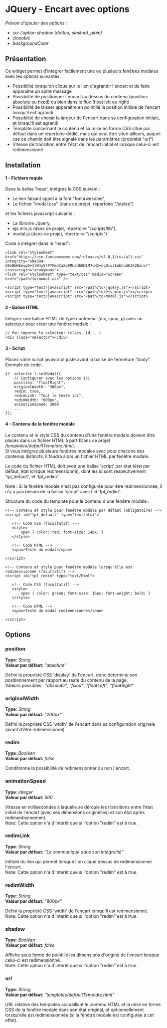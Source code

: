 # JQuery - Encart avec options


*Prévoir d'ajouter des options :*  
- *sur l'option shadow (dotted, slashed, plain)*
- *closable*
-  *backgroundColor*

## Présentation

Ce widget permet d'intégrer facilement une ou plusieurs fenêtres modales avec les options suivantes:   

* Possibilité lorsqu'on clique sur le lien d'agrandir l'encart et de faire apparaitre un autre message
* Possibilité de positionner l'encart au dessus du contenu (position: absolute ou fixed) ou bien dans le flux (float left ou right)
* Possibilité de laisser apparaitre en pointillé la position initiale de l'encart lorsqu'il est agrandi
* Possibilité de choisir la largeur de l'encart dans sa configuration initiale, et lorsqu'il est agrandi
* Template concernant le contenu et sa mise en forme CSS situé par défaut dans un répertoire dédié, mais qui peut être situé ailleurs, auquel cas ce chemin doit être signalé dans les paramètres (propriété "url")
* Vitesse de transition entre l'état de l'encart initial et lorsque celui-ci est redimensionné

## Installation

#### 1 - Fichiers requis
Dans la balise 'head', intégrez le CSS suivant : 
* Le lien faisant appel à la font "fontawesome", 
* Le fichier "modal.css" (dans ce projet, répertoire "/styles")  

et les fichiers javascript suivants :
* La librairie Jquery,  
* ejs.min.js (dans ce projet, répertoire "/scripts/lib"), 
* modal.js (dans ce projet, répertoire "/scripts")

Code à intégrer dans le "head":
```
<link rel="stylesheet" href="https://use.fontawesome.com/releases/v5.8.1/css/all.css" integrity="sha384-50oBUHEmvpQ+1lW4y57PTFmhCaXp0ML5d60M1M7uH2+nqUivzIebhndOJK28anvf" crossorigin="anonymous">
<link rel="stylesheet" type="text/css" media="screen" href="/path/to/modal.css" />

<script type="text/javascript" src="/path/to/jquery.js"></script>
<script type="text/javascript" src="/path/to/ejs.min.js"></script>
<script type="text/javascript" src="/path/to/modal.js"></script>
```
#### 2 - Balise HTML
Intégrez une balise HTML de type conteneur (div, span, p) avec un selecteur pour créer une fenêtre modale :
```
// Peu importe le selecteur (class, id,...)
<div class="selector"></div>
```

#### 3 - Script
 Placez votre script javascript juste avant la balise de fermeture "body".  
Exemple de code:
```
$('.selector').setModal({
    // Configurer avec les options ici
    position: "floatRight", 
    originalWidth: "300px",
    redim: true,
    redimLink: "Tout le texte ici",
    redimWidth: "600px",
    animationSpeed: 2000
    ...
});
```
#### 4 - Contenu de la fenêtre modale
Le contenu et le style CSS du contenu d'une fenêtre modale doivent être placés dans un fichier HTML à part (Dans ce projet */templates/defaultTemplate.html*).  
Si vous intégrez plusieurs fenêtres modales avec pour chacune des contenus distincts, il faudra alors un fichier HTML par fenêtre modale.  

Le code du fichier HTML doit avoir une balise 'script' par état (état par défaut, état lorsque redimensionné), dont les id sont respectivement 'tpl_default', et 'tpl_redim'.

Note : Si la fenêtre modale n'est pas configurée pour être redimensionnée, il n'y a pas besoin de la balise 'script' avec l'id 'tpl_redim'.

Structure du code du template pour le contenu d'une fenêtre modale :
 ```
<!-- Contenu et style pour fenêtre modale par défaut (obligatoire) -->
<script id="tpl_default" type="text/html">

    <!-- Code CSS (facultatif) -->
    <style>
        span { color: red; font-size: 14px; }
    </style>

    <!-- Code HTML -->
    <span>Texte du modal</span>

</script>

<!-- Contenu et style pour fenêtre modale lorsqu'elle est redimensionnée (facultatif) -->
<script id="tpl_redim" type="text/html">

    <!-- Code CSS (facultatif) -->
    <style>
        span { color: green; font-size: 16px; font-weight: bold; }
    </style>

    <!-- Code HTML -->
    <span>Texte du modal redimensionné</span>

 </script>
 ```


## Options

### position
**Type**: *String*  
**Valeur par défaut**: *"absolute"*

Défini la propriété CSS 'display' de l'encart, donc détermine son positionnement par rapport au reste du contenu de la page.  
Valeurs possibles : *"absolute"*, *"fixed"*, *"floatLeft"*, *"floatRight"*

### originalWidth
**Type**: *String*  
**Valeur par défaut**: *"200px"*

Défini la propriété CSS 'width' de l'encart dans sa configuration originale (avant d'être redimensionné)

### redim
**Type**: *Booléen*  
**Valeur par défaut**: *false*

Conditionne la possibilité de redimensionner ou non l'encart.

### animationSpeed
**Type**: *Integer*  
**Valeur par défaut**: *500*

Vitesse en millisecondes à laquelle se déroule les transitions entre l'état initial de l'encart (avec ses dimensions originelles) et son état après redimentionnement.  
Note: Cette option n'a d'intérêt que si l'option "redim" est à *true*.

### redimLink
**Type**: *String*  
**Valeur par défaut**: *"Le communiqué dans son intégralité"*

Intitulé du lien qui permet lorsque l'on clique dessus de redimensionner l'encart.  
Note: Cette option n'a d'intérêt que si l'option "redim" est à *true*.

### redimWidth
**Type**: *String*  
**Valeur par défaut**: *"800px"*

Défini la propriété CSS 'width' de l'encart lorsqu'il est redimensionné.  
Note: Cette option n'a d'intérêt que si l'option "redim" est à *true*.

### shadow
**Type**: *Booléen*  
**Valeur par défaut**: *false*

Affiche sous forme de pointillé les dimensions d'origine de l'encart lorsque celui-ci est redimensionné.  
Note: Cette option n'a d'intérêt que si l'option "redim" est à *true*.

### url
**Type**: *String*  
**Valeur par défaut**: *"templates/defaultTemplate.html"*

URL relative des templates accueillant le contenu HTML et la mise en forme CSS de la fenêtre modale dans son état original, et optionnellement lorsqu'elle est redimensionnée (si la fenêtre modale est configurée à cet effet).